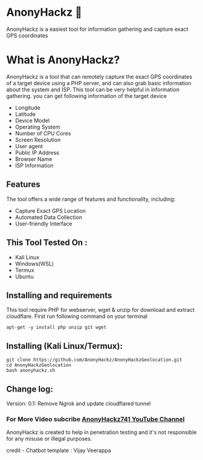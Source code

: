 # AnonyHackz 🐶
AnonyHackz is a easiest tool for information gathering and capture exact GPS coordinates


# What is AnonyHackz?
<p>AnonyHackz is a tool that can remotely capture the exact GPS coordinates of a target device using a PHP server, and can also grab basic information about the system and ISP. This tool can be very helpful in information gathering. you can get following information of the target device</p>
<ul>
  <li>Longitude</li>
  <li>Latitude</li>
  <li>Device Model</li>
  <li>Operating System</li>
  <li>Number of CPU Cores</li>
  <li>Screen Resolution</li>
  <li>User agent</li>
  <li>Public IP Address</li>
  <li>Browser Name</li>
  <li>ISP Information</li>
</ul>

## Features
  <p>The tool offers a wide range of features and functionality, including:</p>
    <ul>
  <li>Capture Exact GPS Location</li>
  <li>Automated Data Collection</li>
   <li>User-friendly Interface</li>
</ul>

## This Tool Tested On :
<ul>
  <li>Kali Linux</li>
  <li>Windows(WSL)</li>
  <li>Termux</li>
  <li>Ubuntu</li>
</ul>

## Installing and requirements
<p>This tool require PHP for webserver, wget & unzip for download and extract cloudflare. First run following command on your terminal</p>

```
apt-get -y install php unzip git wget
```

## Installing (Kali Linux/Termux):

```
git clone https://github.com/AnonyHackz/AnonyHackzGeolocation.git
cd AnonyHackzGeolocation
bash anonyhackz.sh
```
## Change log:
Version: 0.1: Remove Ngrok and update cloudflared tunnel



### For More Video subcribe <a href="https://youtube.com/@anonyhackz741 ">AnonyHackz741 YouTube Channel</a>
<p>AnonyHackz is created to help in penetration testing and it's not responsible for any misuse or illegal purposes.</p>
credit - Chatbot template : Vijay Veerappa
